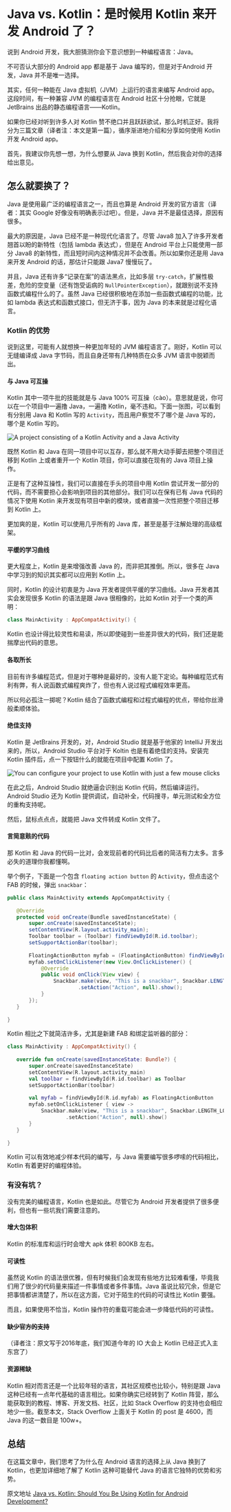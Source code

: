 # Java vs. Kotlin：是时候用 Kotlin 来开发 Android 了？

说到 Android 开发，我大胆猜测你会下意识想到一种编程语言：Java。  

不可否认大部分的 Android app 都是基于 Java 编写的，但是对于Android 开发，Java 并不是唯一选择。  

其实，任何一种能在 Java 虚拟机（JVM）上运行的语言来编写 Android app。这段时间，有一种兼容 JVM 的编程语言在 Android 社区十分抢眼，它就是 JetBrains 出品的静态编程语言——Kotlin。

如果你已经对听到许多人对 Kotlin 赞不绝口并且跃跃欲试，那么时机正好。我将分为三篇文章（译者注：本文是第一篇），循序渐进地介绍和分享如何使用 Kotlin 开发 Android app。  

首先，我建议你先想一想，为什么想要从 Java 换到 Kotlin，然后我会对你的选择给出意见。  

## 怎么就要换了？

Java 是使用最广泛的编程语言之一，而且也算是 Android 开发的官方语言（译者：其实 Google 好像没有明确表示过吧）。但是，Java 并不是最佳选择，原因有很多。  

最大的原因是，Java 已经不是一种现代化语言了。尽管 Java8 加入了许多开发者翘首以盼的新特性（包括 lambda 表达式），但是在 Android 平台上只能使用一部分 Java8 的新特性，而且短时间内这种情况并不会改善。所以如果你还是用 Java 来开发 Android 的话，那估计只能跟 Java7 慢慢玩了。

并且，Java 还有许多“记录在案”的语法黑点，比如多层 `try-catch`，扩展性极差，危险的空变量（还有饱受诟病的 `NullPointerException`），就跟别说不支持函数式编程什么的了。虽然 Java 已经很积极地在添加一些函数式编程的功能，比如 lambda 表达式和函数式接口，但无济于事，因为 Java 的本来就是过程化语言。

### Kotlin 的优势

说到这里，可能有人就想换一种更加年轻的 JVM 编程语言了。刚好，Kotlin 可以无缝编译成 Java 字节码，而且自身还带有几种特质在众多 JVM 语言中脱颖而出。

####  与 Java 可互操

Kotlin 其中一项牛批的技能就是与 Java 100% 可互操（cào）。意思就是说，你可以在一个项目中一遍撸 Java，一遍撸 Kotlin，毫不违和。下面一张图，可以看到有分别用 Java 和 Kotlin 写的 `Activity`，而且用户察觉不了哪个是 Java 写的，哪个是 Kotlin 写的。

![A project consisting of a Kotlin Activity and a Java Activity](https://cms-assets.tutsplus.com/uploads/users/369/posts/27846/image/kotlin-and-java-android-project.jpeg)

既然 Kotlin 和 Java 在同一项目中可以互存，那么就不用大动手脚去把整个项目迁移到 Kotlin 上或者重开一个 Kotlin 项目，你可以直接在现有的 Java 项目上操作。  

正是有了这种互操性，我们可以直接在手头的项目中用 Kotlin 尝试开发一部分的代码，而不需要担心会影响到项目的其他部分。我们可以在保有已有 Java 代码的情况下使用 Kotlin 来开发现有项目中新的模块，或者直接一次性把整个项目迁移到 Kotlin 上。  

更加爽的是，Kotlin 可以使用几乎所有的 Java 库，甚至是基于注解处理的高级框架。

#### 平缓的学习曲线

更大程度上，Kotlin 是来增强改善 Java 的，而非把其推倒。所以，很多在 Java 中学习到的知识其实都可以应用到 Kotlin 上。  

同时，Kotlin 的设计初衷是为 Java 开发者提供平缓的学习曲线。Java 开发者其实会发现很多 Kotlin 的语法是跟 Java 很相像的，比如 Kotlin 对于一个类的声明：

```kotlin
class MainActivity : AppCompatActivity() {
```

Kotlin 也设计得比较灵性和易读，所以即使碰到一些差异很大的代码，我们还是能揣摩出代码的意思。

#### 各取所长

目前有许多编程范式，但是对于哪种是最好的，没有人能下定论。每种编程范式有利有弊，有人说函数式编程爽炸了，但也有人说过程式编程效率更高。  

所以何必孤注一掷呢？Kotlin 结合了函数式编程和过程式编程的优点，带给你丝滑般柔顺体验。  

#### 绝佳支持

Kotlin 是 JetBrains 开发的，对，Android Studio 就是基于他家的 IntelliJ 开发出来的，所以，Android Studio 平台对于 Koltin 也是有着绝佳的支持。安装完 Kotlin 插件后，点一下按钮什么的就能在项目中配置 Kotlin 了。

![You can configure your project to use Kotlin with just a few mouse clicks](https://cms-assets.tutsplus.com/uploads/users/369/posts/27846/image/android-studio-support-for-kotlin.jpeg)

在此之后，Android Studio 就绝逼会识别出 Kotlin 代码，然后编译运行。Android Studio 还为 Kotlin 提供调试，自动补全，代码搜寻，单元测试和全方位的重构支持呢。

然后，鼠标点点点，就能把 Java 文件转成 Kotlin 文件了。

#### 言简意赅的代码

那 Kotlin 和 Java 的代码一比对，会发现前者的代码比后者的简洁有力太多。言多必失的道理你我都懂啊。

举个例子，下面是一个包含 `floating action button` 的 `Activity`，但点击这个 FAB 的时候，弹出 `snackbar`：

```Java
public class MainActivity extends AppCompatActivity {
 
   @Override
   protected void onCreate(Bundle savedInstanceState) {
       super.onCreate(savedInstanceState);
       setContentView(R.layout.activity_main);
       Toolbar toolbar = (Toolbar) findViewById(R.id.toolbar);
       setSupportActionBar(toolbar);
 
       FloatingActionButton myfab = (FloatingActionButton) findViewById(R.id.myfab);
       myfab.setOnClickListener(new View.OnClickListener() {
           @Override
           public void onClick(View view) {
               Snackbar.make(view, "This is a snackbar", Snackbar.LENGTH_LONG)
                       .setAction("Action", null).show();
           }
       });
   }
 
}
```

Kotlin 相比之下就简洁许多，尤其是新建 FAB 和绑定监听器的部分：

```kotlin
class MainActivity : AppCompatActivity() {
 
   override fun onCreate(savedInstanceState: Bundle?) {
       super.onCreate(savedInstanceState)
       setContentView(R.layout.activity_main)
       val toolbar = findViewById(R.id.toolbar) as Toolbar
       setSupportActionBar(toolbar)
 
       val myfab = findViewById(R.id.myfab) as FloatingActionButton
       myfab.setOnClickListener { view ->
           Snackbar.make(view, "This is a snackbar", Snackbar.LENGTH_LONG)
                   .setAction("Action", null).show()
       }
   }
 
}
```

Kotlin 可以有效地减少样本代码的编写，与 Java 需要编写很多啰嗦的代码相比，Kotlin 有着更好的编程体验。

### 有没有坑？

没有完美的编程语言，Kotlin 也是如此。尽管它为 Android 开发者提供了很多便利，但也有一些坑我们需要注意的。

#### 增大包体积

Kotlin 的标准库和运行时会增大 apk 体积 800KB 左右。

#### 可读性

虽然说 Kotlin 的语法很优雅，但有时候我们会发现有些地方比较难看懂，毕竟我们用了很少的代码量来描述一件事情或者多件事情。Java 虽说比较冗余，但是它把事情都讲清楚了，所以在这方面，它对于陌生的代码的可读性比 Kotlin 要强。

而且，如果使用不恰当，Kotlin 操作符的重载可能会进一步降低代码的可读性。

#### ~~缺少官方的支持~~

（译者注：原文写于2016年底，我们知道今年的 IO 大会上 Kotlin 已经正式入主东宫了）

#### 资源稀缺

Kotlin 相对而言还是一个比较年轻的语言，其社区规模也比较小，特别是跟 Java 这种已经有一点年代基础的语言相比。如果你确实已经转到了 Kotlin 阵营，那么能获取到的教程、博客、开发文档、社区，比如 Stack Overflow 的支持也会相应地少一些。截至本文，Stack Overflow 上面关于 Kotlin 的 post 是 4600，而 Java 的这一数目是 100w+。

## 总结

在这篇文章中，我们思考了为什么在 Android 语言的选择上从 Java 换到了 Kotlin，也更加详细地了解了 Kotlin 这种可能替代 Java 的语言它独特的优势和劣势。



原文地址 [Java vs. Kotlin: Should You Be Using Kotlin for Android Development?](https://code.tutsplus.com/articles/java-vs-kotlin-should-you-be-using-kotlin-for-android-development--cms-27846)